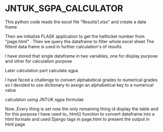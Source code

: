 # JNTUK_SGPA_CALCULATOR
This python code reads the excel file "Results1.xlsx" and create a data frame 

Then we initialize FLASK application to get the hallticket number from "page.html" . Then we query the dataframe to filter whole excel sheet 
The filterd data frame is used in further calculation's of results

I have stored that single dataframe in two variables, one for display purpose and other for calculation purpose

Later calculation part calculate sgpa

I have faced a challenge to convert alphabetical grades to numerical grades so I decided to use dictionary to assign an alphabetical key to a numerical value
 
calculaton using JNTUK sgpa formulae
 
Now ,Every thing is set now the only remaining thing id  display the   table and for this purpose I have used to_ html() function to convert dataframe into a html formate and used Django tags in page.html to present the output in html page
